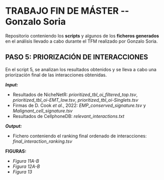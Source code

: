 # TRABAJO FIN DE MÁSTER -- Gonzalo Soria
Repositorio conteniendo los **scripts** y algunos de los **ficheros generados** en el análisis llevado a cabo durante el TFM realizado por Gonzalo Soria.

## PASO 5: PRIORIZACIÓN DE INTERACCIONES
En el script 5, se analizan los resultados obtenidos y se lleva a cabo una priorización final de las interacciones obtenidas.

***Input:***
* Resultados de NicheNetR: *prioritized_tbl_oi_filtered_top.tsv*, *prioritized_tbl_oi-EMT_low.tsv*, *prioritized_tbl_oi-Singlets.tsv*
* Firmas de D. Cook *et al.*, 2022: *EMP_conserved_signature.tsv* y *Malignant_cell_signature.tsv*
* Resultados de CellphoneDB: *relevant_interactions.txt*

***Output:***
* Fichero conteniendo el ranking final ordenado de interacciones: *final_interaction_ranking.tsv*

**FIGURAS:**
* *Figura 11A-B*
* *Figura 12A-B*
* *Figura 13*

